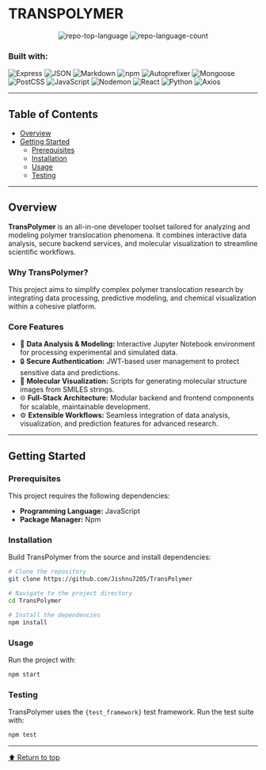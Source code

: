 # TRANSPOLYMER

<p align="center">
 
  <img alt="repo-top-language" src="https://img.shields.io/github/languages/top/Jishnu7205/TransPolymer?style=flat&color=0080ff">
  <img alt="repo-language-count" src="https://img.shields.io/github/languages/count/Jishnu7205/TransPolymer?style=flat&color=0080ff">
</p>

### Built with:

<img alt="Express" src="https://img.shields.io/badge/Express-000000.svg?style=flat&logo=Express&logoColor=white">
<img alt="JSON" src="https://img.shields.io/badge/JSON-000000.svg?style=flat&logo=JSON&logoColor=white">
<img alt="Markdown" src="https://img.shields.io/badge/Markdown-000000.svg?style=flat&logo=Markdown&logoColor=white">
<img alt="npm" src="https://img.shields.io/badge/npm-CB3837.svg?style=flat&logo=npm&logoColor=white">
<img alt="Autoprefixer" src="https://img.shields.io/badge/Autoprefixer-DD3735.svg?style=flat&logo=Autoprefixer&logoColor=white">
<img alt="Mongoose" src="https://img.shields.io/badge/Mongoose-F04D35.svg?style=flat&logo=Mongoose&logoColor=white">
<img alt="PostCSS" src="https://img.shields.io/badge/PostCSS-DD3A0A.svg?style=flat&logo=PostCSS&logoColor=white">
<img alt="JavaScript" src="https://img.shields.io/badge/JavaScript-F7DF1E.svg?style=flat&logo=JavaScript&logoColor=black">
<img alt="Nodemon" src="https://img.shields.io/badge/Nodemon-76D04B.svg?style=flat&logo=Nodemon&logoColor=white">
<img alt="React" src="https://img.shields.io/badge/React-61DAFB.svg?style=flat&logo=React&logoColor=black">
<img alt="Python" src="https://img.shields.io/badge/Python-3776AB.svg?style=flat&logo=Python&logoColor=white">
<img alt="Axios" src="https://img.shields.io/badge/Axios-5A29E4.svg?style=flat&logo=Axios&logoColor=white">

---

## Table of Contents

- [Overview](#overview)
- [Getting Started](#getting-started)
  - [Prerequisites](#prerequisites)
  - [Installation](#installation)
  - [Usage](#usage)
  - [Testing](#testing)

---

## Overview

**TransPolymer** is an all-in-one developer toolset tailored for analyzing and modeling polymer translocation phenomena. It combines interactive data analysis, secure backend services, and molecular visualization to streamline scientific workflows.

### Why TransPolymer?

This project aims to simplify complex polymer translocation research by integrating data processing, predictive modeling, and chemical visualization within a cohesive platform.

### Core Features

- 🧪 **Data Analysis & Modeling:** Interactive Jupyter Notebook environment for processing experimental and simulated data.
- 🔒 **Secure Authentication:** JWT-based user management to protect sensitive data and predictions.
- 🧬 **Molecular Visualization:** Scripts for generating molecular structure images from SMILES strings.
- 🌐 **Full-Stack Architecture:** Modular backend and frontend components for scalable, maintainable development.
- ⚙️ **Extensible Workflows:** Seamless integration of data analysis, visualization, and prediction features for advanced research.

---

## Getting Started

### Prerequisites

This project requires the following dependencies:

- **Programming Language:** JavaScript
- **Package Manager:** Npm

### Installation

Build TransPolymer from the source and install dependencies:

```bash
# Clone the repository
git clone https://github.com/Jishnu7205/TransPolymer

# Navigate to the project directory
cd TransPolymer

# Install the dependencies
npm install
```

### Usage

Run the project with:

```bash
npm start
```

### Testing

TransPolymer uses the `{test_framework}` test framework. Run the test suite with:

```bash
npm test
```

---

[⬆ Return to top](#transpolymer)
